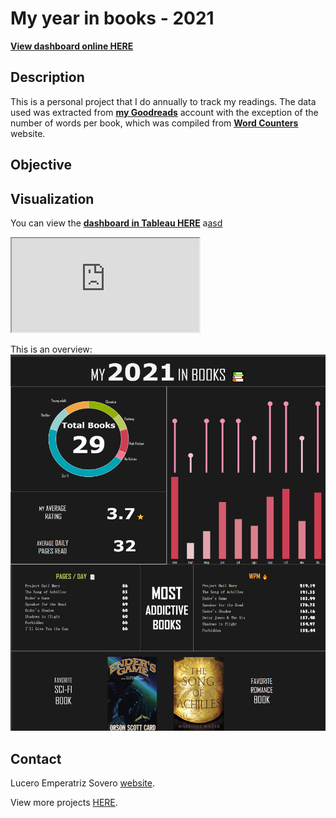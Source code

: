 My year in books - 2021
===================


[**View dashboard online HERE**](https://public.tableau.com/app/profile/lucero.emperatriz.sovero/viz/Mybookshelf/DASH1)

Description
--------
This is a personal project that I do annually to track my readings.
The data used was extracted from [**my Goodreads**](https://www.goodreads.com/user/show/107295298-lucero) account with the exception of the number of words per book, which was compiled from  [**Word Counters**](https://wordcounters.com/) website.

Objective
--------


Visualization
--------
You can view the [**dashboard in Tableau HERE**](https://public.tableau.com/app/profile/lucero.emperatriz.sovero/viz/Mybookshelf/DASH1)
a[asd](https://public.tableau.com/app/profile/lucero.emperatriz.sovero/viz/Mybookshelf/DASH1&:showVizHome=no)

<iframe src="https://public.tableau.com/app/profile/lucero.emperatriz.sovero/viz/Mybookshelf/DASH1"></iframe>

<script src="https://public.tableau.com/app/profile/lucero.emperatriz.sovero/viz/Mybookshelf/DASH1"></script>
<div id="tableauViz"></div>

This is an overview:
![fig1](MEDIA/COMPLETE.png)


Contact
--------
Lucero Emperatriz Sovero [website](https://github.com/Lu-Emperatriz/LuPortfolio.github.io.git).

View more projects [HERE](https://github.com/Lu-Emperatriz?tab=repositories).  

